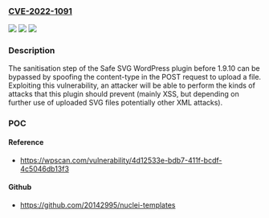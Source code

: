 ### [CVE-2022-1091](https://cve.mitre.org/cgi-bin/cvename.cgi?name=CVE-2022-1091)
![](https://img.shields.io/static/v1?label=Product&message=Safe%20SVG&color=blue)
![](https://img.shields.io/static/v1?label=Version&message=1.9.10%3C%201.9.10%20&color=brighgreen)
![](https://img.shields.io/static/v1?label=Vulnerability&message=CWE-79%20Cross-site%20Scripting%20(XSS)&color=brighgreen)

### Description

The sanitisation step of the Safe SVG WordPress plugin before 1.9.10 can be bypassed by spoofing the content-type in the POST request to upload a file. Exploiting this vulnerability, an attacker will be able to perform the kinds of attacks that this plugin should prevent (mainly XSS, but depending on further use of uploaded SVG files potentially other XML attacks).

### POC

#### Reference
- https://wpscan.com/vulnerability/4d12533e-bdb7-411f-bcdf-4c5046db13f3

#### Github
- https://github.com/20142995/nuclei-templates

